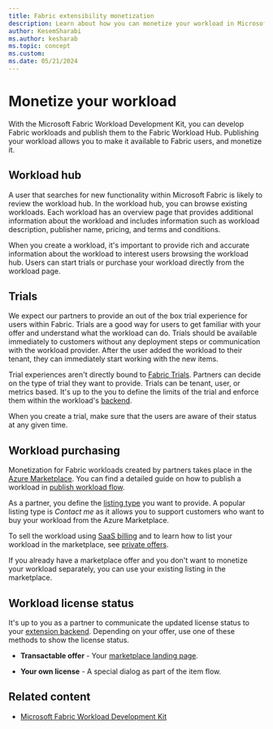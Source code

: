 ```yaml
---
title: Fabric extensibility monetization
description: Learn about how you can monetize your workload in Microsoft Fabric by publishing your workload to the Fabric Workload Hub.
author: KesemSharabi
ms.author: kesharab
ms.topic: concept
ms.custom:
ms.date: 05/21/2024
---
```


# Monetize your workload

With the Microsoft Fabric Workload Development Kit, you can develop Fabric workloads and publish them to the Fabric Workload Hub. Publishing your workload allows you to make it available to Fabric users, and monetize it.

## Workload hub

A user that searches for new functionality within Microsoft Fabric is likely to review the workload hub. In the workload hub, you can browse existing workloads. Each workload has an overview page that provides additional information about the workload and includes information such as workload description, publisher name, pricing, and terms and conditions.

When you create a workload, it's important to provide rich and accurate information about the workload to interest users browsing the workload hub. Users can start trials or purchase your workload directly from the workload page.

## Trials

We expect our partners to provide an out of the box trial experience for users within Fabric. Trials are a good way for users to get familiar with your offer and understand what the workload can do. Trials should be available immediately to customers without any deployment steps or communication with the workload provider. After the user added the workload to their tenant, they can immediately start working with the new items.

Trial experiences aren't directly bound to [Fabric Trials](../get-started/fabric-trial.md). Partners can decide on the type of trial they want to provide. Trials can be tenant, user, or metrics based. It's up to the you to define the limits of the trial and enforce them within the workload's [backend](./extensibility-backend.md).

When you create a trial, make sure that the users are aware of their status at any given time.

## Workload purchasing

Monetization for Fabric workloads created by partners takes place in the [Azure Marketplace](/marketplace/azure-marketplace-overview). You can find a detailed guide on how to publish a workload in [publish workload flow](publish-workload-flow.md).

As a partner, you define the [listing type](/partner-center/marketplace/plan-saas-offer#listing-options) you want to provide. A popular listing type is *Contact me* as it allows you to support customers who want to buy your workload from the Azure Marketplace.

To sell the workload using [SaaS billing](/partner-center/marketplace/plan-saas-offer#saas-billing) and to learn how to list your workload in the marketplace, see [private offers](/marketplace/private-offers-in-azure-marketplace).

If you already have a marketplace offer and you don't want to monetize your workload separately, you can use your existing listing in the marketplace.

## Workload license status

It's up to you as a partner to communicate the updated license status to your [extension backend](extensibility-backend.md). Depending on your offer, use one of these methods to show the license status.

* **Transactable offer** - Your [marketplace landing page](/partner-center/marketplace/azure-ad-transactable-saas-landing-page).

* **Your own license** - A special dialog as part of the item flow.

## Related content

* [Microsoft Fabric Workload Development Kit](dev-kit-overview.md)
